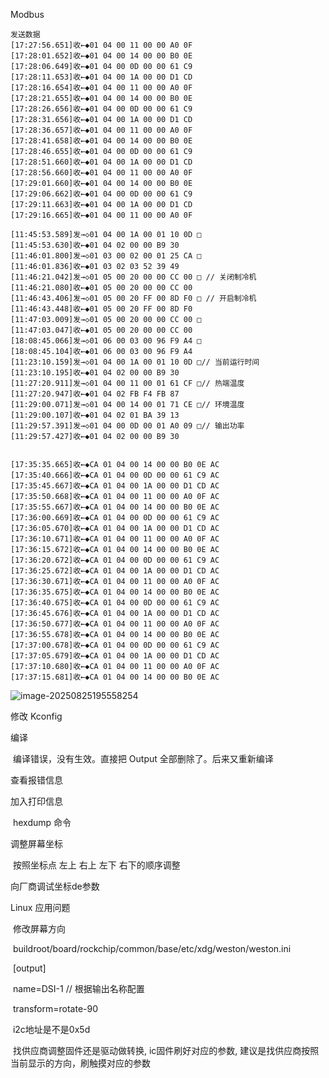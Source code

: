 Modbus 

``` 
发送数据
[17:27:56.651]收←◆01 04 00 11 00 00 A0 0F 
[17:28:01.652]收←◆01 04 00 14 00 00 B0 0E 
[17:28:06.649]收←◆01 04 00 0D 00 00 61 C9 
[17:28:11.653]收←◆01 04 00 1A 00 00 D1 CD 
[17:28:16.654]收←◆01 04 00 11 00 00 A0 0F 
[17:28:21.655]收←◆01 04 00 14 00 00 B0 0E 
[17:28:26.656]收←◆01 04 00 0D 00 00 61 C9 
[17:28:31.656]收←◆01 04 00 1A 00 00 D1 CD 
[17:28:36.657]收←◆01 04 00 11 00 00 A0 0F 
[17:28:41.658]收←◆01 04 00 14 00 00 B0 0E 
[17:28:46.655]收←◆01 04 00 0D 00 00 61 C9 
[17:28:51.660]收←◆01 04 00 1A 00 00 D1 CD 
[17:28:56.660]收←◆01 04 00 11 00 00 A0 0F 
[17:29:01.660]收←◆01 04 00 14 00 00 B0 0E 
[17:29:06.662]收←◆01 04 00 0D 00 00 61 C9 
[17:29:11.663]收←◆01 04 00 1A 00 00 D1 CD 
[17:29:16.665]收←◆01 04 00 11 00 00 A0 0F 

[11:45:53.589]发→◇01 04 00 1A 00 01 10 0D □
[11:45:53.630]收←◆01 04 02 00 00 B9 30 
[11:46:01.800]发→◇01 03 00 02 00 01 25 CA □
[11:46:01.836]收←◆01 03 02 03 52 39 49 
[11:46:21.042]发→◇01 05 00 20 00 00 CC 00 □ // 关闭制冷机
[11:46:21.080]收←◆01 05 00 20 00 00 CC 00 
[11:46:43.406]发→◇01 05 00 20 FF 00 8D F0 □ // 开启制冷机
[11:46:43.448]收←◆01 05 00 20 FF 00 8D F0 
[11:47:03.009]发→◇01 05 00 20 00 00 CC 00 □
[11:47:03.047]收←◆01 05 00 20 00 00 CC 00 
[18:08:45.066]发→◇01 06 00 03 00 96 F9 A4 □
[18:08:45.104]收←◆01 06 00 03 00 96 F9 A4 
[11:23:10.159]发→◇01 04 00 1A 00 01 10 0D □// 当前运行时间
[11:23:10.195]收←◆01 04 02 00 00 B9 30
[11:27:20.911]发→◇01 04 00 11 00 01 61 CF □// 热端温度
[11:27:20.947]收←◆01 04 02 FB F4 FB 87
[11:29:00.071]发→◇01 04 00 14 00 01 71 CE □// 环境温度
[11:29:00.107]收←◆01 04 02 01 BA 39 13
[11:29:57.391]发→◇01 04 00 0D 00 01 A0 09 □// 输出功率
[11:29:57.427]收←◆01 04 02 00 00 B9 30


[17:35:35.665]收←◆CA 01 04 00 14 00 00 B0 0E AC 
[17:35:40.666]收←◆CA 01 04 00 0D 00 00 61 C9 AC 
[17:35:45.667]收←◆CA 01 04 00 1A 00 00 D1 CD AC 
[17:35:50.668]收←◆CA 01 04 00 11 00 00 A0 0F AC 
[17:35:55.667]收←◆CA 01 04 00 14 00 00 B0 0E AC 
[17:36:00.669]收←◆CA 01 04 00 0D 00 00 61 C9 AC 
[17:36:05.670]收←◆CA 01 04 00 1A 00 00 D1 CD AC 
[17:36:10.671]收←◆CA 01 04 00 11 00 00 A0 0F AC 
[17:36:15.672]收←◆CA 01 04 00 14 00 00 B0 0E AC 
[17:36:20.672]收←◆CA 01 04 00 0D 00 00 61 C9 AC 
[17:36:25.672]收←◆CA 01 04 00 1A 00 00 D1 CD AC 
[17:36:30.671]收←◆CA 01 04 00 11 00 00 A0 0F AC 
[17:36:35.675]收←◆CA 01 04 00 14 00 00 B0 0E AC 
[17:36:40.675]收←◆CA 01 04 00 0D 00 00 61 C9 AC 
[17:36:45.676]收←◆CA 01 04 00 1A 00 00 D1 CD AC 
[17:36:50.677]收←◆CA 01 04 00 11 00 00 A0 0F AC 
[17:36:55.678]收←◆CA 01 04 00 14 00 00 B0 0E AC 
[17:37:00.678]收←◆CA 01 04 00 0D 00 00 61 C9 AC 
[17:37:05.679]收←◆CA 01 04 00 1A 00 00 D1 CD AC 
[17:37:10.680]收←◆CA 01 04 00 11 00 00 A0 0F AC 
[17:37:15.681]收←◆CA 01 04 00 14 00 00 B0 0E AC 
```



![image-20250825195558254](D:\WorkSpace\learning-record\MCU\RK3568\GT928.assets\image-20250825195558254.png)





修改 Kconfig



 编译		

​	编译错误，没有生效。直接把 Output 全部删除了。后来又重新编译



查看报错信息



 加入打印信息

​	hexdump 命令



调整屏幕坐标

​	按照坐标点 左上 右上 左下 右下的顺序调整



向厂商调试坐标de参数



Linux 应用问题

​	修改屏幕方向

​	buildroot/board/rockchip/common/base/etc/xdg/weston/weston.ini

​	[output]

​	name=DSI-1 // 根据输出名称配置

​	transform=rotate-90

​	i2c地址是不是0x5d 

​	找供应商调整固件还是驱动做转换, ic固件刷好对应的参数, 建议是找供应商按照当前显示的方向，刷触摸对应的参数






